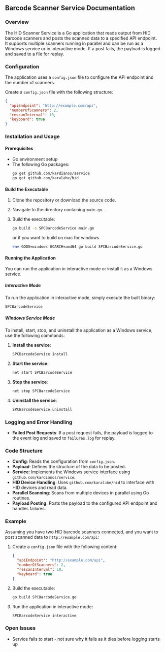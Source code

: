 ## Barcode Scanner Service Documentation

### Overview

The HID Scanner Service is a Go application that reads output from HID barcode scanners and posts the scanned data to a specified API endpoint. It supports multiple scanners running in parallel and can be run as a Windows service or in interactive mode. If a post fails, the payload is logged and saved to a file for replay.

### Configuration

The application uses a `config.json` file to configure the API endpoint and the number of scanners.

Create a `config.json` file with the following structure:

```json
{
  "apiEndpoint": "http://example.com/api",
  "numberOfScanners": 2,
  "rescanInterval": 10,
  "keyboard": true
}
```

### Installation and Usage

#### Prerequisites

- Go environment setup
- The following Go packages:
  ```sh
  go get github.com/kardianos/service
  go get github.com/karalabe/hid
  ```

#### Build the Executable

1. Clone the repository or download the source code.
2. Navigate to the directory containing `main.go`.
3. Build the executable:

   ```sh
   go build -o SPCBarcodeService main.go
   ```

   or if you want to build on mac for windows

   ```bash
   env GOOS=windows GOARCH=amd64 go build SPCBarcodeService.go
   ```

#### Running the Application

You can run the application in interactive mode or install it as a Windows service.

##### Interactive Mode

To run the application in interactive mode, simply execute the built binary:

```sh
SPCBarcodeService
```

##### Windows Service Mode

To install, start, stop, and uninstall the application as a Windows service, use the following commands:

1. **Install the service**:

   ```sh
   SPCBarcodeService install
   ```

2. **Start the service**:

   ```sh
   net start SPCBarcodeService
   ```

3. **Stop the service**:

   ```sh
   net stop SPCBarcodeService
   ```

4. **Uninstall the service**:
   ```sh
   SPCBarcodeService uninstall
   ```

### Logging and Error Handling

- **Failed Post Requests**: If a post request fails, the payload is logged to the event log and saved to `failures.log` for replay.

### Code Structure

- **Config**: Reads the configuration from `config.json`.
- **Payload**: Defines the structure of the data to be posted.
- **Service**: Implements the Windows service interface using `github.com/kardianos/service`.
- **HID Device Handling**: Uses `github.com/karalabe/hid` to interface with HID devices and read data.
- **Parallel Scanning**: Scans from multiple devices in parallel using Go routines.
- **Payload Posting**: Posts the payload to the configured API endpoint and handles failures.

### Example

Assuming you have two HID barcode scanners connected, and you want to post scanned data to `http://example.com/api`:

1. Create a `config.json` file with the following content:

   ```json
   {
     "apiEndpoint": "http://example.com/api",
     "numberOfScanners": 2,
     "rescanInterval": 10,
     "keyboard": true
   }
   ```

2. Build the executable:

   ```sh
   go build SPCBarcodeService.go
   ```

3. Run the application in interactive mode:
   ```sh
   SPCBarcodeService interactive
   ```

### Open Issues

- Service fails to start - not sure why it fails as it dies before logging starts up
